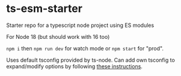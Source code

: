 # ts-esm-starter
Starter repo for a typescript node project using ES modules

For Node 18
(but should work with 16 too)

`npm i` then `npm run dev` for watch mode or `npm start` for "prod".

Uses default tsconfig provided by ts-node. Can add own tsconfig to expand/modify options by following [these instructions](https://typestrong.org/ts-node/docs/configuration#via-tsconfigjson-recommended).
